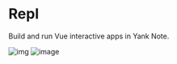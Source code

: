 # Repl

Build and run Vue interactive apps in Yank Note.

![img](https://registry.yank-note.com/cdn/@yank-note/extension-repl/1.2.2/0dfa2071-5651-4d43-a4a8-f3c031dba6fe.png)
![image](https://registry.yank-note.com/cdn/@yank-note/extension-repl/1.2.2/162cc1cc-573f-463a-a092-72f206f9619d.png)
